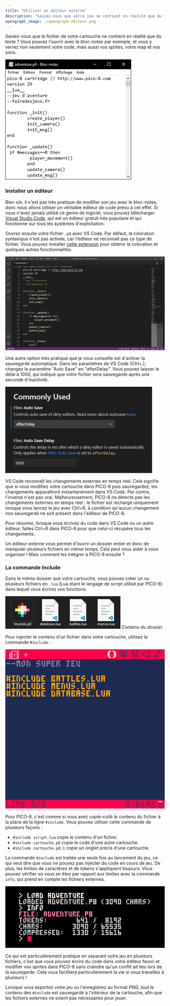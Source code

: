 ```yaml
---
title: "Utiliser un éditeur externe"
description: "Saviez-vous que votre jeu ne contient en réalité que du texte ? Découvrez comment coder votre jeu dans un vrai éditeur de code comme un·e pro."
opengraph_image: ./opengraph-editeur.png
---
```


Saviez-vous que le fichier de votre cartouche ne contient en réalité que du texte ? Vous pouvez l'ouvrir avec le bloc-notes par exemple, et vous y verrez non seulement votre code, mais aussi vos sprites, votre map et vos sons.

![](./bloc-notes.png)

### Installer un éditeur

Bien sûr, il n'est pas très pratique de modifier son jeu avec le bloc-notes, donc nous allons utiliser un véritable éditeur de code prévu à cet effet. Si vous n'avez jamais utilisé ce genre de logiciel, vous pouvez télécharger [Visual Studio Code](https://code.visualstudio.com/), qui est un éditeur gratuit très populaire et qui fonctionne sur tous les systèmes d'exploitation.

Ouvrez ensuite votre fichier `.p8` avec VS Code. Par défaut, la coloration syntaxique n'est pas activée, car l'éditeur ne reconnaît pas ce type de fichier. Vous pouvez installer [cette extension](https://marketplace.visualstudio.com/items?itemName=Grumpydev.pico8vscodeeditor) pour obtenir la coloration et quelques autres fonctionnalités.

![](./vs-code.png)

Une autre option très pratique que je vous conseille est d'activer la sauvegarde automatique. Dans les paramètres de VS Code (Ctrl+,), changez le paramètre "Auto Save" en "afterDelay". Vous pouvez laisser le délai à 1000, qui indique que votre fichier sera sauvegardé après une seconde d'inactivité.

![](./vs-code-auto-save.png)

VS Code reconnaît les changements externes en temps réel. Cela signifie que si vous modifiez votre cartouche dans PICO-8 puis sauvegardez, les changements apparaîtront instantanément dans VS Code. Par contre, l'inverse n'est pas vrai. Malheureusement, PICO-8 ne détecte pas les changements externes en temps réel : le fichier est rechargé uniquement lorsque vous lancez le jeu avec Ctrl+R, à condition qu'aucun changement non sauvegardé ne soit présent dans l'éditeur de PICO-8.

Pour résumer, lorsque vous écrivez du code dans VS Code ou un autre éditeur, faites Ctrl+R dans PICO-8 pour que celui-ci récupère tous les changements.

Un éditeur externe vous permet d'ouvrir un dossier entier et donc de manipuler plusieurs fichiers en même temps. Cela peut vous aider à vous organiser ! Mais comment les intégrer à PICO-8 ensuite ?

### La commande Include

Dans le même dossier que votre cartouche, vous pouvez créer un ou plusieurs fichiers en `.lua` (Lua étant le langage de script utilisé par PICO-8) dans lequel vous écrirez vos fonctions.

![](./dossier.png)
*Contenu du dossier*

Pour injecter le contenu d'un fichier dans votre cartouche, utilisez la commande `#include` :

![](./include.png)

Pour PICO-8, c'est comme si vous avez copié-collé le contenu du fichier à la place de la ligne `#include`. Vous pouvez utiliser cette commande de plusieurs façons :

- `#include script.lua` copie le contenu d'un fichier.
- `#include cartouche.p8` copie le code d'une autre cartouche.
- `#include cartouche.p8:1` copie un onglet précis d'une cartouche.

La commande `#include` est traitée une seule fois au lancement du jeu, ce qui veut dire que vous ne pouvez pas injecter du code en cours de jeu. De plus, les limites de caractères et de tokens s'appliquent toujours. Vous pouvez vérifier où vous en êtes par rapport aux limites avec la commande `info`, qui prend en compte les fichiers externes.

![](./commande-info.png)

Ce qui est particulièrement pratique en séparant votre jeu en plusieurs fichiers, c'est que vous pouvez écrire du code dans votre éditeur favori et modifier vos sprites dans PICO-8 sans craindre qu'un conflit ait lieu lors de la sauvegarde. Cela vous facilitera particulièrement la vie si vous travaillez à plusieurs !

Lorsque vous exportez votre jeu ou l'enregistrez au format PNG, tout le contenu des `#include` est sauvegardé à l'intérieur de la cartouche, afin que les fichiers externes ne soient pas nécessaires pour jouer.
